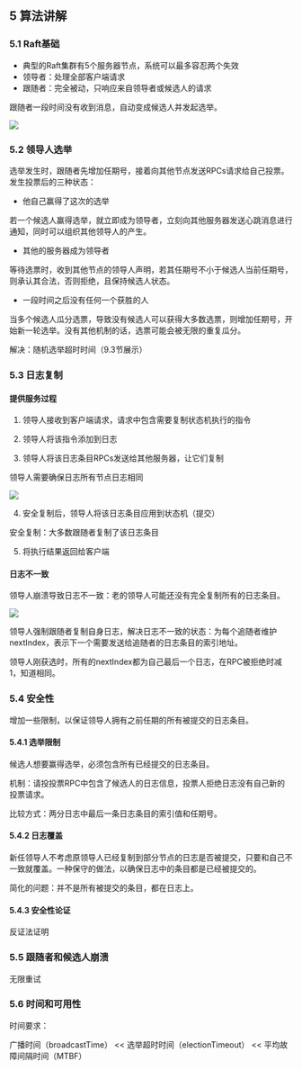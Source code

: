 ## 5 算法讲解

### 5.1 Raft基础

- 典型的Raft集群有5个服务器节点，系统可以最多容忍两个失效
- 领导者：处理全部客户端请求
- 跟随者：完全被动，只响应来自领导者或候选人的请求

跟随者一段时间没有收到消息，自动变成候选人并发起选举。

![](../images/raft-图4.png)

### 5.2 领导人选举

选举发生时，跟随者先增加任期号，接着向其他节点发送RPCs请求给自己投票。发生投票后的三种状态：

- 他自己赢得了这次的选举

若一个候选人赢得选举，就立即成为领导者，立刻向其他服务器发送心跳消息进行通知，同时可以组织其他领导人的产生。

- 其他的服务器成为领导者

等待选票时，收到其他节点的领导人声明，若其任期号不小于候选人当前任期号，则承认其合法，否则拒绝，且保持候选人状态。

- 一段时间之后没有任何一个获胜的人

当多个候选人瓜分选票，导致没有候选人可以获得大多数选票，则增加任期号，开始新一轮选举。没有其他机制的话，选票可能会被无限的重复瓜分。

解决：随机选举超时时间（9.3节展示）

### 5.3 日志复制

#### 提供服务过程

1. 领导人接收到客户端请求，请求中包含需要复制状态机执行的指令


2. 领导人将该指令添加到日志


3. 领导人将该日志条目RPCs发送给其他服务器，让它们复制

领导人需要确保日志所有节点日志相同

![](../images/raft-图6.png)

4. 安全复制后，领导人将该日志条目应用到状态机（提交）

安全复制：大多数跟随者复制了该日志条目

5. 将执行结果返回给客户端

#### 日志不一致

领导人崩溃导致日志不一致：老的领导人可能还没有完全复制所有的日志条目。

![](../images/raft-图7.png)

领导人强制跟随者复制自身日志，解决日志不一致的状态：为每个追随者维护nextIndex，表示下一个需要发送给追随者的日志条目的索引地址。

领导人刚获选时，所有的nextIndex都为自己最后一个日志，在RPC被拒绝时减1，知道相同。

### 5.4 安全性

增加一些限制，以保证领导人拥有之前任期的所有被提交的日志条目。

#### 5.4.1 选举限制

候选人想要赢得选举，必须包含所有已经提交的日志条目。

机制：请投投票RPC中包含了候选人的日志信息，投票人拒绝日志没有自己新的投票请求。

比较方式：两分日志中最后一条日志条目的索引值和任期号。

#### 5.4.2 日志覆盖

新任领导人不考虑原领导人已经复制到部分节点的日志是否被提交，只要和自己不一致就覆盖。一种保守的做法，以确保日志中的条目都是已经被提交的。

简化的问题：并不是所有被提交的条目，都在日志上。

#### 5.4.3 安全性论证

反证法证明

### 5.5 跟随者和候选人崩溃

无限重试

### 5.6 时间和可用性

时间要求：

广播时间（broadcastTime） << 选举超时时间（electionTimeout） << 平均故障间隔时间（MTBF）

